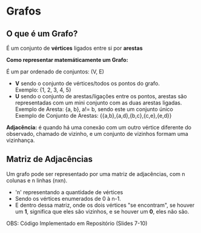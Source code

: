 # Grafos

## O que é um Grafo?

É um conjunto de **vértices** ligados entre si por **arestas**

**Como representar matemáticamente um Grafo:**

É um par ordenado de conjuntos: (V, E)

* **V** sendo o conjunto de vértices/todos os pontos do grafo.  
Exemplo: {1, 2, 3, 4, 5}
* **U** sendo o conjunto de arestas/ligações entre os pontos, arestas são representadas com um mini conjunto com as duas arestas ligadas.  
Exemplo de Aresta: {a, b}, a!= b, sendo este um conjunto único  
Exemplo de Conjunto de Arestas: {{a,b},{a,d},{b,c},{c,e},{e,d}}

**Adjacência:** é quando há uma conexão com um outro vértice diferente do observado, chamado de vizinho, e um conjunto de vizinhos formam uma vizinhança.

## Matriz de Adjacências

Um grafo pode ser representado por uma matriz de adjacências, com n colunas e n linhas (nxn).

* 'n' representando a quantidade de vértices
* Sendo os vértices enumerados de 0 à n-1.
* E dentro dessa matriz, onde os dois vértices "se encontram", se houver um **1**, significa que eles são vizinhos, e se houver um **0**, eles não são.

OBS: Código Implementado em Repositório (Slides 7-10)
